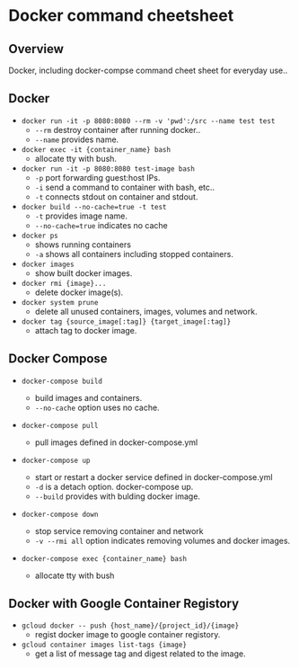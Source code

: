 # Docker command cheetsheet

## Overview
Docker, including docker-compse command cheet sheet for everyday use..

## Docker
- `docker run -it -p 8080:8080 --rm -v 'pwd':/src --name test test`
  - `--rm` destroy container after running docker..
  - `--name` provides name.
- `docker exec -it {container_name} bash`
  - allocate tty with bush.
- `docker run -it -p 8080:8080 test-image bash`
  - `-p` port forwarding guest:host IPs.
  - `-i` send a command to container with bash, etc..
  - `-t` connects stdout on container and stdout.
- `docker build --no-cache=true -t test`
  - `-t` provides image name.
  - `--no-cache=true` indicates no cache
- `docker ps`
  - shows running containers
  - `-a` shows all containers including stopped containers.
- `docker images`
  - show built docker images.
- `docker rmi {image}...`
  - delete docker image(s).
- `docker system prune`
  - delete all unused containers, images, volumes and network.
- `docker tag {source_image[:tag]} {target_image[:tag]}`
  - attach tag to docker image.

## Docker Compose
- `docker-compose build`
  - build images and containers.
  - `--no-cache` option uses no cache.

- `docker-compose pull`
  - pull images defined in docker-compose.yml
- `docker-compose up`
  - start or restart a docker service defined in docker-compose.yml
  - `-d` is a detach option. docker-compose up.
  - `--build` provides with bulding docker image.
- `docker-compose down`
  - stop service removing container and network
  - `-v --rmi all` option indicates removing volumes and docker images.
- `docker-compose exec {container_name} bash`
  - allocate tty with bush

## Docker with Google Container Registory
- `gcloud docker -- push {host_name}/{project_id}/{image}`
  - regist docker image to google container registory.
- `gcloud container images list-tags {image}`
  - get a list of message tag and digest related to the image.
